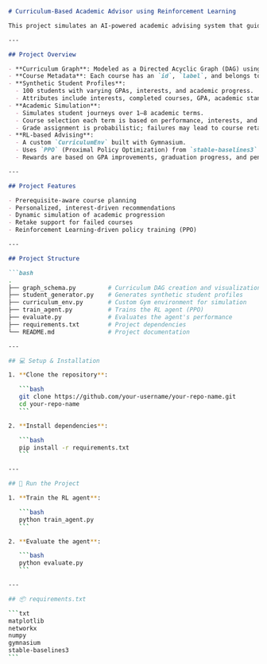 ````markdown
# Curriculum-Based Academic Advisor using Reinforcement Learning

This project simulates an AI-powered academic advising system that guides students through a structured university curriculum using **Reinforcement Learning (RL)**. The system models academic progress and course selection using a graph-based curriculum and a custom Gymnasium environment.

---

## Project Overview

- **Curriculum Graph**: Modeled as a Directed Acyclic Graph (DAG) using `networkx`, where each node is a course and each edge is a prerequisite.
- **Course Metadata**: Each course has an `id`, `label`, and belongs to one of the following categories: `Core`, `AI`, `Data Science`, `Security`, or `Elective`.
- **Synthetic Student Profiles**:
  - 100 students with varying GPAs, interests, and academic progress.
  - Attributes include interests, completed courses, GPA, academic standing, and available next courses.
- **Academic Simulation**:
  - Simulates student journeys over 1–8 academic terms.
  - Course selection each term is based on performance, interests, and prerequisite constraints.
  - Grade assignment is probabilistic; failures may lead to course retakes.
- **RL-based Advising**:
  - A custom `CurriculumEnv` built with Gymnasium.
  - Uses `PPO` (Proximal Policy Optimization) from `stable-baselines3`.
  - Rewards are based on GPA improvements, graduation progress, and penalty for failures.

---

## Project Features

- Prerequisite-aware course planning
- Personalized, interest-driven recommendations
- Dynamic simulation of academic progression
- Retake support for failed courses
- Reinforcement Learning-driven policy training (PPO)

---

## Project Structure

```bash
.
├── graph_schema.py         # Curriculum DAG creation and visualization
├── student_generator.py    # Generates synthetic student profiles
├── curriculum_env.py       # Custom Gym environment for simulation
├── train_agent.py          # Trains the RL agent (PPO)
├── evaluate.py             # Evaluates the agent's performance
├── requirements.txt        # Project dependencies
└── README.md               # Project documentation

---

## 💻 Setup & Installation

1. **Clone the repository**:

   ```bash
   git clone https://github.com/your-username/your-repo-name.git
   cd your-repo-name
   ```

2. **Install dependencies**:

   ```bash
   pip install -r requirements.txt
   ```

---

## 🚀 Run the Project

1. **Train the RL agent**:

   ```bash
   python train_agent.py
   ```

2. **Evaluate the agent**:

   ```bash
   python evaluate.py
   ```

---

## 📦 requirements.txt

```txt
matplotlib
networkx
numpy
gymnasium
stable-baselines3
```

````

